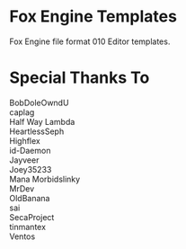 # Fox Engine Templates
Fox Engine file format 010 Editor templates.

# Special Thanks To
BobDoleOwndU  
caplag  
Half Way Lambda  
HeartlessSeph  
Highflex  
id-Daemon  
Jayveer  
Joey35233  
Mana
Morbidslinky  
MrDev  
OldBanana  
sai  
SecaProject  
tinmantex  
Ventos  
